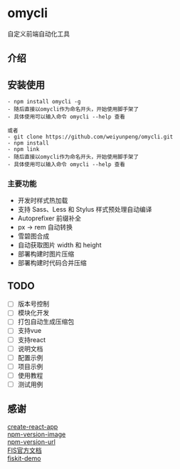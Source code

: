 # omycli

自定义前端自动化工具

## 介绍

## 安装使用

```
- npm install omycli -g
- 随后直接以omycli作为命名开头，开始使用脚手架了
- 具体使用可以输入命令 omycli --help 查看

或者
- git clone https://github.com/weiyunpeng/omycli.git
- npm install
- npm link
- 随后直接以omycli作为命名开头，开始使用脚手架了
- 具体使用可以输入命令 omycli --help 查看
```

### 主要功能

*   开发时样式热加载
*   支持 Sass、Less 和 Stylus 样式预处理自动编译
*   Autoprefixer 前缀补全
*   px -> rem 自动转换
*   雪碧图合成
*   自动获取图片 width 和 height
*   部署构建时图片压缩
*   部署构建时代码合并压缩

## TODO

*   [ ] 版本号控制
*   [ ] 模块化开发
*   [ ] 打包自动生成压缩包
*   [ ] 支持vue
*   [ ] 支持react
*   [ ] 说明文档
*   [ ] 配置示例
*   [ ] 项目示例
*   [ ] 使用教程
*   [ ] 测试用例

## 感谢

[create-react-app](https://github.com/facebookincubator/create-react-app)  
[npm-version-image](https://img.shields.io/npm/v/elf-cli.svg?style=flat-square)  
[npm-version-url](https://www.npmjs.com/package/elf-cli)  
[FIS官方文档](http://fis.baidu.com/fis3/docs/beginning/intro.html)  
[fiskit-demo](https://github.com/fis-stuff/fiskit-startup)  
